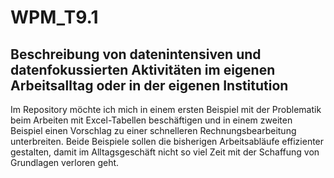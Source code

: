 # WPM_T9.1

## Beschreibung von datenintensiven und datenfokussierten Aktivitäten im eigenen Arbeitsalltag oder in der eigenen Institution

Im Repository möchte ich mich in einem ersten Beispiel mit der Problematik beim Arbeiten mit Excel-Tabellen beschäftigen und in einem zweiten Beispiel einen Vorschlag zu einer schnelleren Rechnungsbearbeitung unterbreiten. Beide Beispiele sollen die bisherigen Arbeitsabläufe effizienter gestalten, damit im Alltagsgeschäft nicht so viel Zeit mit der Schaffung von Grundlagen verloren geht.
